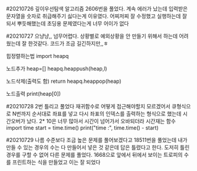 #20210726
깊이우선탐색 알고리즘 2606번을 풀었다.
계속 에러가 났는데 입력받은 문자열을 숫자로 취급해주기 싫다는게 이유였다.
어찌저찌 잘 수정했고 실행하는데 잘 되서 뿌듯해했는데 초딩용 문제였다는게 너무 어이가 없다

#20210727
으냥냥,, 넘무어렵다. 상황별로 예외상황을 안 만들기 위해서 하는데 어려웠는데 잘 한것같다.
코드가 조금 길긴하지만,,ㅎ

힙정렬하는법
import heapq

노드추가
heap=[]
heapq.heappush(heap,l)

노드삭제(출력도 함)
return heapq.heappop(heap)

노드출력
print(heap[0])

#20210728
2번 틀리고 풀었다 재귀함수로 어떻게 접근해야할지 모르겠어서 큐형식으로 N번까지 순서대로 좌표를 넣고 다시 좌표의 인덱스를 출력하는 형식으로 했는데 시간오버가 났다. 2* 10은 너무 많아서 시간이 넘어가서 오바되더라
시간재는 함수 
import time
start = time.time()
print("time :", time.time() - start)

#20210729
나름 수준보다 조금 높은 문제를 풀어보겠다고 18511번을 풀었는데 내가 만들 수 있는 경우의 수는 다 만들어서 넣은 것 같은데 답은 틀렸다고 한다.
도저히 틀린 경우를 구할 수 없어 다른 문제를 풀었다.
1668으로 앞에서 뒤에서 보이는 트로피의 수를 프린트하는 식을 만들었고 이는 잘 되었다
